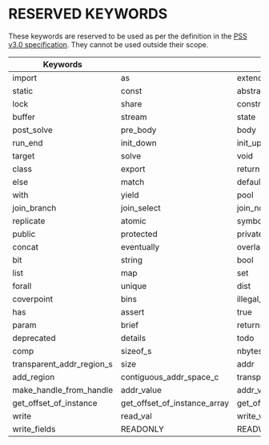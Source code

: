 # RESERVED KEYWORDS

These keywords are reserved to be used as per the definition in the [PSS v3.0 specification](https://www.accellera.org/images/downloads/standards/pss/Portable_Test_Stimulus_Standard_v3.0.pdf). They cannot be used outside their scope.

| Keywords |  |  |  |  |  |
|--------|----|--------|--------|-----------|------|
| import | as | extend | action | component | enum |
| static | const | abstract | input | output | inout |
| lock | share | constraint | parallel | sequence | struct |
| buffer | stream | state | resource | exec | pre_solve |
| post_solve | pre_body | body | header | declaration | run_start |
| run_end | init_down | init_up | init | super | pure |
| target | solve | void | type | ref | function |
| class | export | return | repeat | while | if |
| else | match | default | break | continue | randomize |
| with | yield | pool | bind | do | schedule |
| join_branch | join_select | join_none | join_first | foreach | select |
| replicate | atomic | symbol | override | instance | rand |
| public | protected | private | cover | monitor | activity |
| concat | eventually | overlap | chandle | in | int |
| bit | string | bool | float32 | float64 | array |
| list | map | set | typedef | dynamic | disable |
| forall | unique | dist | covergroup | option | iff |
| coverpoint | bins | illegal_bins | ignore_bins | cross | compile |
| has | assert | true | false | null | file |
| param | brief | returns | author | date | see |
| deprecated | details | todo | example | version | attention |
| comp | sizeof_s | nbytes | nbits | package | addr_region_s |
| transparent_addr_region_s | size | addr | trait | transparent_addr_region_s | add_nonallocatable_region |
| add_region | contiguous_addr_space_c | transparent_addr_space_c | addr_claim_s | transparent_addr_claim_s | make_handle_from_claim |
| make_handle_from_handle | addr_value | addr_value_solve | addr_value_abs | reg_c | reg_group_c |
| get_offset_of_instance | get_offset_of_instance_array | get_offset_of_path | list<node_s> | set_handle | read |
| write | read_val | write_val | write_masked | write_val_masked | write_field |
| write_fields | READONLY | READWRITE | WRITEONLY |  |  |
